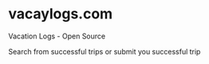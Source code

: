 # vacaylogs.com
Vacation Logs - Open Source

Search from successful trips or submit you successful trip
